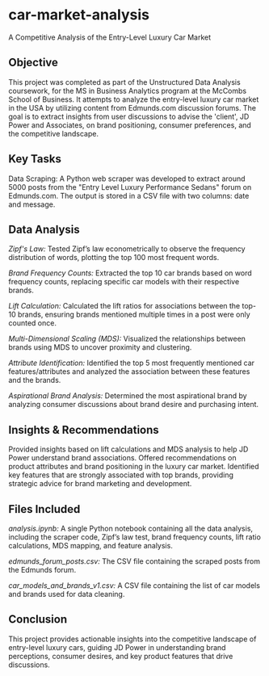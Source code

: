 # car-market-analysis
A Competitive Analysis of the Entry-Level Luxury Car Market

## Objective
This project was completed as part of the Unstructured Data Analysis coursework, for the MS in Business Analytics program at the McCombs School of Business. It attempts to analyze the entry-level luxury car market in the USA by utilizing content from Edmunds.com discussion forums. The goal is to extract insights from user discussions to advise the 'client', JD Power and Associates, on brand positioning, consumer preferences, and the competitive landscape.

## Key Tasks
Data Scraping: A Python web scraper was developed to extract around 5000 posts from the "Entry Level Luxury Performance Sedans" forum on Edmunds.com. The output is stored in a CSV file with two columns: date and message.

## Data Analysis

*Zipf's Law:* Tested Zipf’s law econometrically to observe the frequency distribution of words, plotting the top 100 most frequent words.

*Brand Frequency Counts:* Extracted the top 10 car brands based on word frequency counts, replacing specific car models with their respective brands.

*Lift Calculation:* Calculated the lift ratios for associations between the top-10 brands, ensuring brands mentioned multiple times in a post were only counted once.

*Multi-Dimensional Scaling (MDS):* Visualized the relationships between brands using MDS to uncover proximity and clustering.

*Attribute Identification:* Identified the top 5 most frequently mentioned car features/attributes and analyzed the association between these features and the brands.

*Aspirational Brand Analysis:* Determined the most aspirational brand by analyzing consumer discussions about brand desire and purchasing intent.

## Insights & Recommendations

Provided insights based on lift calculations and MDS analysis to help JD Power understand brand associations.
Offered recommendations on product attributes and brand positioning in the luxury car market.
Identified key features that are strongly associated with top brands, providing strategic advice for brand marketing and development.

## Files Included

*analysis.ipynb:* A single Python notebook containing all the data analysis, including the scraper code, Zipf’s law test, brand frequency counts, lift ratio calculations, MDS mapping, and feature analysis.

*edmunds_forum_posts.csv:* The CSV file containing the scraped posts from the Edmunds forum.

*car_models_and_brands_v1.csv:* A CSV file containing the list of car models and brands used for data cleaning.

## Conclusion

This project provides actionable insights into the competitive landscape of entry-level luxury cars, guiding JD Power in understanding brand perceptions, consumer desires, and key product features that drive discussions.
